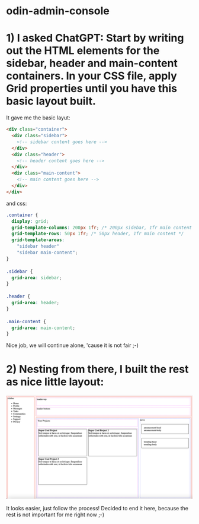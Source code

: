 # odin-admin-console

# 1) I asked ChatGPT: Start by writing out the HTML elements for the sidebar, header and main-content containers. In your CSS file, apply Grid properties until you have this basic layout built.

It gave me the basic layut:
```html
<div class="container">
  <div class="sidebar">
    <!-- sidebar content goes here -->
  </div>
  <div class="header">
    <!-- header content goes here -->
  </div>
  <div class="main-content">
    <!-- main content goes here -->
  </div>
</div>
```
and css:
```css
.container {
  display: grid;
  grid-template-columns: 200px 1fr; /* 200px sidebar, 1fr main content */
  grid-template-rows: 50px 1fr; /* 50px header, 1fr main content */
  grid-template-areas: 
    "sidebar header"
    "sidebar main-content";
}

.sidebar {
  grid-area: sidebar;
}

.header {
  grid-area: header;
}

.main-content {
  grid-area: main-content;
}
```
Nice job, we will continue alone, 'cause it is not fair ;-)

# 2) Nesting from there, I built the rest as nice little layout:
![screenshot](./Screenshot.png)

It looks easier, just follow the process! Decided to end it here, because the rest is not important for me right now ;-)